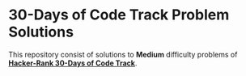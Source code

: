 # 30-Days of Code Track Problem Solutions

This repository consist of solutions to **Medium** difficulty problems of [**Hacker-Rank 30-Days of Code Track**](https://www.hackerrank.com/domains/tutorials/30-days-of-code).
